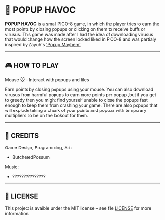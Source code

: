 # 📎 POPUP HAVOC
**POPUP HAVOC** is a small PICO-8 game, in which the player tries to earn the most points by closing popups or clicking on them to receive buffs or virusus. This game was made after I had the idea of downloading virusus that would change how the screen looked liked in PICO-8 and was partialy inspired by Zayuh's ['Popup Mayhem'](https://zayuhgames.itch.io/virus-mayhem)

---

## 🎮 HOW TO PLAY

Mouse 🐭 - Interact with popups and files

Earn points by closing popups using your mouse. You can also download virusus from harmful popups to earn more points per popup ,but if you get to greedy then you might find yourself unable to close the popups fast enough to keep them from crashing your game. There are also popups that will explode taking a chunk of your points and popups with temporary multipliers so be on the lookout for them.

---

## 📄 CREDITS

Game Design, Programming, Art:
 - ButcheredPossum

Music:
 - ???????????????

---

## 📄 LICENSE

This project is avaible under the MIT license – see file [LICENSE](./LICENSE) for more information.

